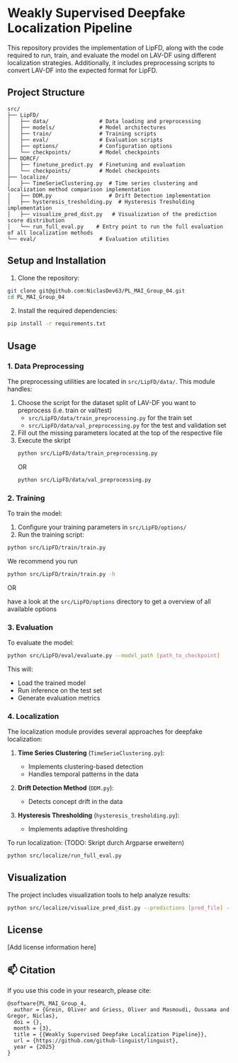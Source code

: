 # Weakly Supervised Deepfake Localization Pipeline

This repository provides the implementation of LipFD, along with the code required to run, train, and evaluate the model on LAV-DF using different localization strategies. Additionally, it includes preprocessing scripts to convert LAV-DF into the expected format for LipFD.

## Project Structure

```
src/
├── LipFD/                  
│   ├── data/                # Data loading and preprocessing
│   ├── models/              # Model architectures
│   ├── train/               # Training scripts
│   ├── eval/                # Evaluation scripts
│   ├── options/             # Configuration options
│   └── checkpoints/         # Model checkpoints
├── DDRCF/   
│   ├── finetune_predict.py  # Finetuning and evaluation             
│   └── checkpoints/         # Model checkpoints
├── localize/                
│   ├── TimeSerieClustering.py  # Time series clustering and localization method comparison implementation
│   ├── DDM.py                  # Drift Detection implementation
│   ├── hysteresis_tresholding.py  # Hysteresis Tresholding implementation
│   ├── visualize_pred_dist.py   # Visualization of the prediction score distribution
│   └── run_full_eval.py    # Entry point to run the full evaluation of all localization methods
└── eval/                    # Evaluation utilities
```

## Setup and Installation

1. Clone the repository:

```bash
git clone git@github.com:NiclasDev63/PL_MAI_Group_04.git
cd PL_MAI_Group_04
```

2. Install the required dependencies:

```bash
pip install -r requirements.txt
```

## Usage

### 1. Data Preprocessing

The preprocessing utilities are located in `src/LipFD/data/`. This module handles:

1. Choose the script for the dataset split of LAV-DF you want to preprocess (i.e. train or val/test)
    - ``src/LipFD/data/train_preprocessing.py`` for the train set
    - ``src/LipFD/data/val_preprocessing.py`` for the test and validation set
2. Fill out the missing parameters located at the top of the respective file
3. Execute the skript
    ```bash
    python src/LipFD/data/train_preprocessing.py
    ```
    OR
    ```bash
    python src/LipFD/data/val_preprocessing.py
    ```



### 2. Training

To train the model:

1. Configure your training parameters in `src/LipFD/options/`
2. Run the training script:

```bash
python src/LipFD/train/train.py
```

We recommend you run

```bash
python src/LipFD/train/train.py -h
```

OR 

have a look at the ``src/LipFD/options`` directory to get a overview of all available options

### 3. Evaluation

To evaluate the model:

```bash
python src/LipFD/eval/evaluate.py --model_path [path_to_checkpoint]
```

This will:

- Load the trained model
- Run inference on the test set
- Generate evaluation metrics

### 4. Localization

The localization module provides several approaches for deepfake localization:

1. **Time Series Clustering** (`TimeSerieClustering.py`):

   - Implements clustering-based detection
   - Handles temporal patterns in the data

2. **Drift Detection Method** (`DDM.py`):

   - Detects concept drift in the data

3. **Hysteresis Thresholding** (`hysteresis_tresholding.py`):
   - Implements adaptive thresholding

To run localization: (TODO: Skript durch Argparse erweitern)

```bash
python src/localize/run_full_eval.py
```

## Visualization

The project includes visualization tools to help analyze results:

```bash
python src/localize/visualize_pred_dist.py --predictions [pred_file] --output [output_dir]
```

## License

[Add license information here]

## :mailbox: Citation

If you use this code in your research, please cite:

```
@software{PL_MAI_Group_4,
  author = {Grein, Oliver and Griess, Oliver and Masmoudi, Oussama and Gregor, Niclas},
  doi = {},
  month = {3},
  title = {{Weakly Supervised Deepfake Localization Pipeline}},
  url = {https://github.com/github-linguist/linguist},
  year = {2025}
}
```
